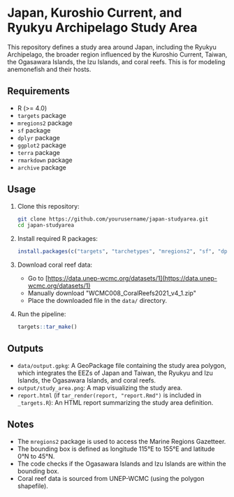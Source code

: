 # Japan, Kuroshio Current, and Ryukyu Archipelago Study Area

This repository defines a study area around Japan, including the Ryukyu Archipelago, the broader region influenced by the Kuroshio Current, Taiwan, the Ogasawara Islands, the Izu Islands, and coral reefs. This is for modeling anemonefish and their hosts.

## Requirements

-   R (>= 4.0)
-   `targets` package
-   `mregions2` package
-   `sf` package
-   `dplyr` package
-   `ggplot2` package
-   `terra` package
-   `rmarkdown` package
-   `archive` package

## Usage

1. Clone this repository:

    ```bash
    git clone https://github.com/yourusername/japan-studyarea.git
    cd japan-studyarea
    ```

2. Install required R packages:

    ```R
    install.packages(c("targets", "tarchetypes", "mregions2", "sf", "dplyr", "ggplot2", "terra", "rmarkdown", "archive"))
    ```

3. Download coral reef data:

    *   Go to [https://data.unep-wcmc.org/datasets/1](https://data.unep-wcmc.org/datasets/1)
    *   Manually download "WCMC008_CoralReefs2021_v4_1.zip"
    *   Place the downloaded file in the  `data/`  directory.

4. Run the pipeline:

    ```R
    targets::tar_make()
    ```

## Outputs

-   `data/output.gpkg`: A GeoPackage file containing the study area polygon, which integrates the EEZs of Japan and Taiwan, the Ryukyu and Izu Islands, the Ogasawara Islands, and coral reefs.
-   `output/study_area.png`: A map visualizing the study area.
-   `report.html`  (if  `tar_render(report, "report.Rmd")`  is included in  `_targets.R`): An HTML report summarizing the study area definition.

## Notes

-   The  `mregions2`  package is used to access the Marine Regions Gazetteer.
-   The bounding box is defined as longitude 115°E to 155°E and latitude 0°N to 45°N.
-   The code checks if the Ogasawara Islands and Izu Islands are within the bounding box.
-   Coral reef data is sourced from UNEP-WCMC (using the polygon shapefile).
